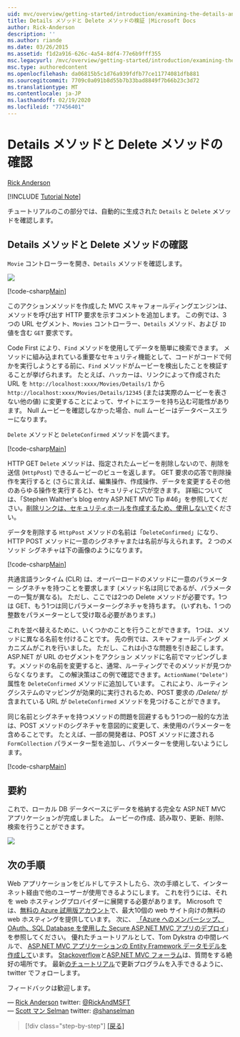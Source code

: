 ```yaml
---
uid: mvc/overview/getting-started/introduction/examining-the-details-and-delete-methods
title: Details メソッドと Delete メソッドの検証 |Microsoft Docs
author: Rick-Anderson
description: ''
ms.author: riande
ms.date: 03/26/2015
ms.assetid: f1d2a916-626c-4a54-8df4-77e6b9fff355
msc.legacyurl: /mvc/overview/getting-started/introduction/examining-the-details-and-delete-methods
msc.type: authoredcontent
ms.openlocfilehash: da06815b5c1d76a939fdfb77ce11774081dfb881
ms.sourcegitcommit: 7709c0a091b8d55b7b33bad8849f7b66b23c3d72
ms.translationtype: MT
ms.contentlocale: ja-JP
ms.lasthandoff: 02/19/2020
ms.locfileid: "77456401"
---
```

# <a name="examining-the-details-and-delete-methods"></a>Details メソッドと Delete メソッドの確認

[Rick Anderson](https://twitter.com/RickAndMSFT)

[!INCLUDE [Tutorial Note](index.md)]

チュートリアルのこの部分では、自動的に生成された `Details` と `Delete` メソッドを確認します。

## <a name="examining-the-details-and-delete-methods"></a>Details メソッドと Delete メソッドの確認

`Movie` コントローラーを開き、`Details` メソッドを確認します。

![](examining-the-details-and-delete-methods/_static/image1.png)

[!code-csharp[Main](examining-the-details-and-delete-methods/samples/sample1.cs)]

このアクションメソッドを作成した MVC スキャフォールディングエンジンは、メソッドを呼び出す HTTP 要求を示すコメントを追加します。 この例では、3つの URL セグメント、`Movies` コントローラー、`Details` メソッド、および `ID` 値を含む `GET` 要求です。

Code First により、`Find` メソッドを使用してデータを簡単に検索できます。 メソッドに組み込まれている重要なセキュリティ機能として、コードがコードで何かを実行しようとする前に、`Find` メソッドがムービーを検出したことを検証することが挙げられます。 たとえば、ハッカーは、リンクによって作成された URL を `http://localhost:xxxx/Movies/Details/1` から `http://localhost:xxxx/Movies/Details/12345` (または実際のムービーを表さない他の値) に変更することによって、サイトにエラーを持ち込む可能性があります。 Null ムービーを確認しなかった場合、null ムービーはデータベースエラーになります。

`Delete` メソッドと `DeleteConfirmed` メソッドを調べます。

[!code-csharp[Main](examining-the-details-and-delete-methods/samples/sample2.cs?highlight=17)]

HTTP GET `Delete` メソッドは、指定されたムービーを削除しないので、削除を送信 (`HttpPost`) できるムービーのビューを返します。 GET 要求の応答で削除操作を実行すると (さらに言えば、編集操作、作成操作、データを変更するその他のあらゆる操作を実行すると)、セキュリティに穴が空きます。 詳細については、「Stephen Walther's blog entry ASP.NET MVC Tip #46」を参照してください。[削除リンクは、セキュリティホールを作成するため、使用しないで](http://stephenwalther.com/blog/archive/2009/01/21/asp.net-mvc-tip-46-ndash-donrsquot-use-delete-links-because.aspx)ください。

データを削除する `HttpPost` メソッドの名前は「`DeleteConfirmed`」になり、HTTP POST メソッドに一意のシグネチャまたは名前が与えられます。 2 つのメソッド シグネチャは下の画像のようになります。

[!code-csharp[Main](examining-the-details-and-delete-methods/samples/sample3.cs)]

共通言語ランタイム (CLR) は、オーバーロードのメソッドに一意のパラメーター シグネチャを持つことを要求します (メソッド名は同じであるが、パラメーターの一覧が異なる)。 ただし、ここでは2つの Delete メソッドが必要です。1つは GET、もう1つは同じパラメーターシグネチャを持ちます。 (いずれも、1 つの整数をパラメーターとして受け取る必要があります。)

これを並べ替えるために、いくつかのことを行うことができます。 1つは、メソッドに異なる名前を付けることです。 先の例では、スキャフォールディング メカニズムがこれを行いました。 ただし、これは小さな問題を引き起こします。ASP.NET が URL のセグメントをアクション メソッドに名前でマッピングします。メソッドの名前を変更すると、通常、ルーティングでそのメソッドが見つからなくなります。 この解決策はこの例で確認できます。`ActionName("Delete")` 属性を `DeleteConfirmed` メソッドに追加しています。 これにより、ルーティングシステムのマッピングが効果的に実行されるため、POST 要求の */Delete/* が含まれている URL が `DeleteConfirmed` メソッドを見つけることができます。

同じ名前とシグネチャを持つメソッドの問題を回避するもう1つの一般的な方法は、POST メソッドのシグネチャを意図的に変更して、未使用のパラメーターを含めることです。 たとえば、一部の開発者は、POST メソッドに渡される `FormCollection` パラメーター型を追加し、パラメーターを使用しないようにします。

[!code-csharp[Main](examining-the-details-and-delete-methods/samples/sample4.cs)]

## <a name="summary"></a>要約

これで、ローカル DB データベースにデータを格納する完全な ASP.NET MVC アプリケーションが完成しました。 ムービーの作成、読み取り、更新、削除、検索を行うことができます。

![](examining-the-details-and-delete-methods/_static/image2.png)

## <a name="next-steps"></a>次の手順

Web アプリケーションをビルドしてテストしたら、次の手順として、インターネット経由で他のユーザーが使用できるようにします。 これを行うには、それを web ホスティングプロバイダーに展開する必要があります。 Microsoft では、[無料の Azure 試用版アカウント](https://www.windowsazure.com/pricing/free-trial/?WT.mc_id=A443DD604)で、最大10個の web サイト向けの無料の web ホスティングを提供しています。 次に、 [「Azure へのメンバーシップ、OAuth、SQL Database を使用した Secure ASP.NET MVC アプリのデプロイ](https://docs.microsoft.com/aspnet/core/security/authorization/secure-data)」を参照してください。 優れたチュートリアルとして、Tom Dykstra の中間レベルで、 [ASP.NET MVC アプリケーションの Entity Framework データモデルを作成して](../getting-started-with-ef-using-mvc/creating-an-entity-framework-data-model-for-an-asp-net-mvc-application.md)います。 [Stackoverflow](http://stackoverflow.com/help)と[ASP.NET MVC フォーラム](https://forums.asp.net/1146.aspx)は、質問をする絶好の場所です。 最新[のチュートリアル](https://twitter.com/RickAndMSFT)で更新プログラムを入手できるように、twitter でフォローします。

フィードバックは歓迎します。

— [Rick Anderson](https://blogs.msdn.com/rickAndy) twitter: [@RickAndMSFT](https://twitter.com/RickAndMSFT)  
— [Scott マン Selman](http://www.hanselman.com/blog/) twitter: [@shanselman](https://twitter.com/shanselman)

> [!div class="step-by-step"]
> [[戻る]](adding-validation.md)
